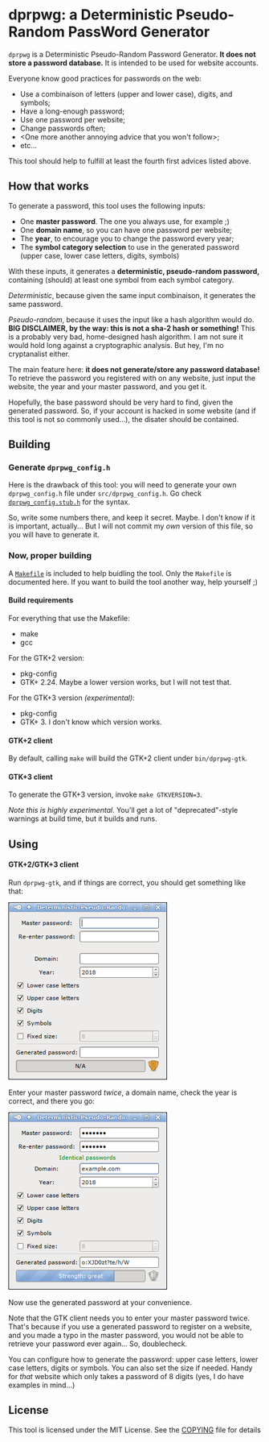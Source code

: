 # dprpwg: a Deterministic Pseudo-Random PassWord Generator

`dprpwg` is a Deterministic Pseudo-Random Password Generator.
**It does not store a password database.**
It is intended to be used for website accounts.

Everyone know good practices for passwords on the web:
- Use a combinaison of letters (upper and lower case), digits, and symbols;
- Have a long-enough password;
- Use one password per website;
- Change passwords often;
- <One more another annoying advice that you won't follow>;
- etc...

This tool should help to fulfill at least the fourth first advices listed
above.

## How that works

To generate a password, this tool uses the following inputs:
- One **master password**. The one you always use, for example ;)
- One **domain name**, so you can have one password per website;
- The **year**, to encourage you to change the password every year;
- The **symbol category selection** to use in the generated password
(upper case, lower case letters, digits, symbols)

With these inputs, it generates a **deterministic, pseudo-random password,**
containing (should) at least one symbol from each symbol category.

*Deterministic*, because given the same input combinaison, it generates
the same password.

*Pseudo-random*, because it uses the input like a hash algorithm would do.
**BIG DISCLAIMER, by the way: this is not a sha-2 hash or something!**
This is a probably very bad, home-designed hash algorithm. I am not sure
it would hold long against a cryptographic analysis.
But hey, I'm no cryptanalist either.

The main feature here: **it does not generate/store any password database!**
To retrieve the password you registered with on any website, just input
the website, the year and your master password, and you get it.

Hopefully, the base password should be very hard to find, given the generated
password. So, if your account is hacked in some website (and if this tool
is not so commonly used...), the disater should be contained.

## Building

### Generate `dprpwg_config.h`

Here is the drawback of this tool: you will need to generate your own
`dprpwg_config.h` file under `src/dprpwg_config.h`.
Go check [`dprpwg_config.stub.h`](src/dprpwg_config.stub.h) for the syntax.

So, write some numbers there, and keep it secret.
Maybe. I don't know if it is important, actually...
But I will not commit my *own* version of this file, so you will have
to generate it.

### Now, proper building

A [`Makefile`](Makefile) is included to help buidling the tool. Only the
`Makefile` is documented here. If you want to build the tool another way,
help yourself ;)

#### Build requirements

For everything that use the Makefile:
- make
- gcc

For the GTK+2 version:
- pkg-config
- GTK+ 2.24. Maybe a lower version works, but I will not test that.

For the GTK+3 version *(experimental)*:
- pkg-config
- GTK+ 3. I don't know which version works.

#### GTK+2 client

By default, calling `make` will build the GTK+2 client under `bin/dprpwg-gtk`.

#### GTK+3 client

To generate the GTK+3 version, invoke `make GTKVERSION=3`.

*Note this is highly experimental*.
You'll get a lot of "deprecated"-style warnings at build time,
but it builds and runs.

## Using

#### GTK+2/GTK+3 client

Run `dprpwg-gtk`, and if things are correct, you should get something like that:

![dprpwg-gtk screenshot](img/screenshot1.png)

Enter your master password *twice*, a domain name, check the year is
correct, and there you go:

![dprpwg-gtk screenshot](img/screenshot2.png)

Now use the generated password at your convenience.

Note that the GTK client needs you to enter your master password twice.
That's because if you use a generated password to register on a website,
and you made a typo in the master password, you would not be able to
retrieve your password ever again... So, doublecheck.

You can configure how to generate the password: upper case letters, lower
case letters, digits or symbols. You can also set the size if needed.
Handy for *that* website which only takes a password of 8 digits
(yes, I do have examples in mind...)

## License

This tool is licensed under the MIT License.
See the [COPYING](COPYING) file for details
